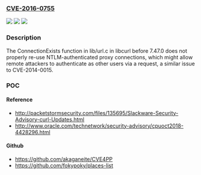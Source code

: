 ### [CVE-2016-0755](https://cve.mitre.org/cgi-bin/cvename.cgi?name=CVE-2016-0755)
![](https://img.shields.io/static/v1?label=Product&message=n%2Fa&color=blue)
![](https://img.shields.io/static/v1?label=Version&message=n%2Fa&color=blue)
![](https://img.shields.io/static/v1?label=Vulnerability&message=n%2Fa&color=brighgreen)

### Description

The ConnectionExists function in lib/url.c in libcurl before 7.47.0 does not properly re-use NTLM-authenticated proxy connections, which might allow remote attackers to authenticate as other users via a request, a similar issue to CVE-2014-0015.

### POC

#### Reference
- http://packetstormsecurity.com/files/135695/Slackware-Security-Advisory-curl-Updates.html
- http://www.oracle.com/technetwork/security-advisory/cpuoct2018-4428296.html

#### Github
- https://github.com/akaganeite/CVE4PP
- https://github.com/fokypoky/places-list

